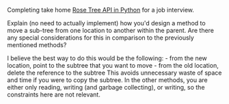 Completing take home [Rose Tree API in Python](https://gist.github.com/aranchelk/1703502389b9de689a96cbf656392c33) for a job interview.

Explain (no need to actually implement) how you'd design a method to move a sub-tree from one location to another within the parent. Are there any special considerations for this in comparison to the previously mentioned methods?

I believe the best way to do this would be the following:
	- from the new location, point to the subtree that you want to move
	- from the old location, delete the reference to the subtree
This avoids unnecessary waste of space and time if you were to copy the subtree. In the other methods, you are either only reading, writing (and garbage collecting), or writing, so the constraints here are not relevant. 
